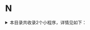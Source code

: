 # N
<details>
<summary>
本目录共收录2个小程序，详情见如下：
</summary>

- [NOWWA挪瓦咖啡](https://github.com/zirawell/R-Store/tree/main/Rule/QuanX/Adblock/Applet/Wechat/N/NOWWA%E6%8C%AA%E7%93%A6%E5%92%96%E5%95%A1)
- [奈雪点单](https://github.com/zirawell/R-Store/tree/main/Rule/QuanX/Adblock/Applet/Wechat/N/%E5%A5%88%E9%9B%AA%E7%82%B9%E5%8D%95)

</details>